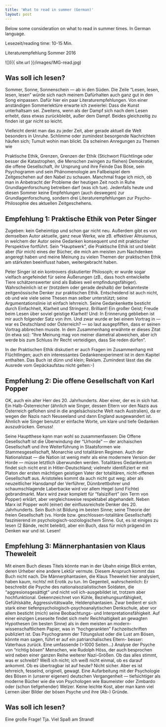 ```yaml
---
title: 'What to read in summer (German)'
layout: post
---
```


Below some consideration on what to read in summer times. In German language.

Lesezeit/reading time: 10-15 Min.

Literaturempfehlung Sommer 2016

![]({{ site.url }}/images/IMG-read.jpg)

## Was soll ich lesen?

Sommer, Sonne, Sonnenschein — ab in den Süden. Die Zeile “Lesen, lesen, lesen, lesen” würde sich nach meinem Dafürhalten auch ganz gut in den Song einpassen. Dafür hier ein paar Literaturempfehlungen. Von einer anständigen Sommerlektüre erwarte ich zweierlei: Dass die Kunst unterhaltsam sei. Zweitens, wenn als der Dampf sich nach dem Lesen erhebt, dass etwas zurückbleibt, außer dem Dampf. Beides gleichzeitig zu finden ist gar nicht so leicht.

Vielleicht denkt man das zu jeder Zeit, aber gerade aktuell die Welt besonders in Unruhe. Schlimme oder zumindest besorgende Nachrichten häufen sich; Tumult wohin man blickt. Da scheinen Anregungen zu Themen wie

Praktische Ethik, Grenzen, Grenzen der Ethik (Stichwort Flüchtlinge oder besser die Katastrophen, die Menschen zwingen zu fliehen)
Demokratie, die offene Gesellschaft, ihr Ursprung und ihre Feinde
Das Böse, sein Psychogramm und sein Phänomenologie am Fallbeispiel
dem Zeitgeschehen auf den Nabel zu schauen. Manchmal frage ich mich, ob man in Anbetracht der Probleme der heutigen Zeit noch in Ruhe Grundlagenforschung betreiben darf (was ich tue). Jedenfalls heute und diesen Sommer keine Empfehlungen (auch deswegen) zur Grundlagenforschung, sondern drei Literaturempfehlungen zur Psycho-Philosophie des aktuellen Zeitgeschehens.

## Empfehlung 1: Praktische Ethik von Peter Singer

Zugeben: kein Geheimtipp und schon gar nicht neu. Außerdem gibt es von demselben Autor aktuelle, ganz neue Werke, wie zB. effektiver Altruismus, in welchem der Autor seine Gedanken konsequent und mit praktischer Perspektive fortführt. Sein “Hauptwerk”, die Praktische Ethik ist und bleibt aber (für mich) eines der Bücher, die mich am meisten zum Nachdenken angeregt haben und meine Meinung zu vielen Themen der praktischen Ethik am stärksten beeinflusst haben, weitergebracht haben.

Peter Singer ist ein kontrovers diskutierter Philosoph; er wurde sogar vielfach angefeindet für seine Äußerungen (zB., dass hoch entwickelte Tiere schätzenswerter sind als Babies weil empfindungsfähiger). Wahrscheinlich ist er (trotzdem oder gerade deshalb) der bekannteste zeitgenössische Denker zur praktischen Ethik. Entscheidend ist auch nicht, ob und wie viele seine Thesen man selber unterstützt; seine Argumentationslinie ist einfach lehrreich. Seine Gedankenkette besticht durch Einfachheit, Klarheit und Stringenz. Brilliant! Ein großer Geist; Freude beim Lesen über soviel geistige Klarheit! Und: In Erinnerung geblieben ist mir auch folgender Satz von ihm. Und zwar wurde er bei einem Vortrag in — war es Deutschland oder Österreich? — so laut ausgepfiffen, dass er seinen Vortrag abbrechen musste. In dem Zusammenhang erwähnte er dieses Zitat (in etwa so): “Ihre Meinung mag von meiner diametral abweichen, aber ich werde bis zum Schluss Ihr Recht verteidigen, dass Sie reden dürfen”.

In der Praktischen Ethik diskutiert er auch Fragen im Zusammenhang mit Flüchtlingen; auch ein interessantes Gedankenexperiment ist in dem Kapitel enthalten. Das Buch ist dünn und klein; Reklam. Zumindest lässt das die Ausrede vom Gepäckaufstau nicht gelten:-)

## Empfehlung 2: Die offene Gesellschaft von Karl Popper

OK, auch ein alter Herr des 20. Jahrhunderts. Aber einer, der es in sich hat. Ein Halb-Österreicher (ähnlich wie Singer, dessen Eltern vor den Nazis aus Österreich geflohen sind in die angelsächsische Welt nach Australien), da er wegen der Nazis nach Neuseeland und dann England ausgewandert ist. Ähnlich wie Singer benutzt er einfache Worte, um klare und tiefe Gedanken auszudrücken. Genuss!

Seine Hauptthese kann man wohl so zusammenfassen: Die Offene Gesellschaft ist die Überwindung der “Urhorde” — der archaischen Gesellschaft und ihre Weiterführung in Staatsformen wie Stammesgesellschaft, Monarchie und totalitären Regimen. Auch der Nationalstaat — die Nation ist wenig mehr als eine modernere Version der Horde — müsse letztlich überwunden werden. Totalitäres Gedankentum findet sich nicht erst in Hitler-Deutschland; vielmehr identifiziert er mit Platon der ersten mächtigen geistigen Vater der totalitären, nicht-offenen Gesellschaft aus. Aristoteles kommt da auch nicht gut weg; aber als neuzeitlicher Hansdampf der Verführer, Dünnbrettbohrer und schaumschlagende Laberbacke wird vor allem Hegel (und Fichte) gebrandmarkt. Marx wird zwar komplett für “falsizifiert” (ein Term von Popper) erklärt, aber vergleichsweise respektabel abgehandelt. Neben Marx ist Popper wohl (einer) der einflussreichste Denker des 20. Jahrhunderts. Sein Buch ist Bildung im besten Sinne; seine Theorie der freien Gesellschaft (vs. Horde bzw. geschlossen-totalitäre Gesellschaft) faszinierend im psychologisch-soziologischem Sinne. Gut, es ist einiges zu lesen (2 Bände, recht beleibt), aber ein Buch, dass für mich prägend im Denken war und ist. Lesen!

## Empfehlung 3: Männerphantasien von Klaus Theweleit

Mit einem Buch dieses Titels könnte man in der Ubahn einige Blick ernten, deren Urheber eine andere Lektür vermute. Diesem Anspruch kommt das Buch nicht nach. Die Männerphantasien, die Klaus Theweleit hier analysiert, haben kaum, nichts! mit Erotik zu tun. Im Gegenteil, wahrscheinlich: Er beschreibt die Psyche des nationalsozialistischen Soldaten, die “aggresionsgesättigt” und nicht voll ich-ausgebildet ist, trotzem aber hochfunktional. Gekennzeichnet von Kühle, Beziehungsunfähigkeit, Gefühlskälte, Aggressivitätswalle, Heldenphantasien. Zwar bedient er sich stark einer tiefenpsychologisch-psychoanalytischen Denkschule, aber vor allem besticht (mich) seine Beobachtungs- und Interpretationsfähigkeit. Auf einer einzigen Leseseite findet sich mehr Reichhaltigkeit an gewagten Hypothesen (im besten Sinne) als in dem meisten an modern-wissenschaftlichem Papier, was in “hochgerankten” Fachzeitschriften publiziert ist. Das Psychogramm der Tötungslust oder die Lust am Bösen, könnte man sagen, führt er auf ein patriarchalisches Eltern- besser: Vaterhaus zurück. Eine umfassende (>1000 Seiten…) Analyse der Psyche von “richtig bösen” Menschen, wie Rudolph Höss, der auch besprochen wird neben einer ganzen Reihe weiterer Nazi-Größen. Ob das alles stimmt, was er schreibt? Weiß ich nicht; ich weiß nicht einmal, ob es darauf ankommt. Ob es übertragbar ist auf heute? Nicht sicher. Aber es ist lehrreich, fesselnd, originell, gewagt. Eine Aufarbeitung mit der Psychologie des Bösen in (unserer eigenen) deutschen Vergangenheit — tiefsichtiger als moderne Bücher wie die von Psychologen wie Baumeister oder Zimbardo oder (schon tiefgehender) Welzer. Keine leichte Kost, aber man kann viel Lernen über Bilder der bösen Psyche und ihre (Ab-) Gründe.

 

## Was soll ich lesen?

Eine große Frage! Tja. Viel Spaß am Strand!
